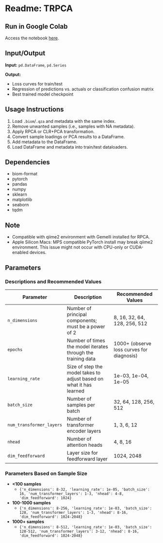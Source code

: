 # Readme: TRPCA

## Run in Google Colab
Access the notebook [here](https://drive.google.com/file/d/1HoLVNs7WaQwUKwb-KLntuEz1Nq9gCYEg/view?usp=sharing).

## Input/Output
**Input:** `pd.DataFrame`, `pd.Series`

**Output:**
- Loss curves for train/test
- Regression of predictions vs. actuals or classification confusion matrix
- Best trained model checkpoint

## Usage Instructions
1. Load `.biom`/`.qza` and metadata with the same index.
2. Remove unwanted samples (i.e., samples with NA metadata).
3. Apply RPCA or CLR+PCA transformation.
4. Convert sample loadings or PCA results to a DataFrame.
5. Add metadata to the DataFrame.
6. Load DataFrame and metadata into train/test dataloaders.

## Dependencies
- biom-format
- pytorch
- pandas
- numpy
- sklearn
- matplotlib
- seaborn
- tqdm

## Note
- Compatible with qiime2 environment with Gemelli installed for RPCA.
- Apple Silicon Macs: MPS compatible PyTorch install may break qiime2 environment. This issue might not occur with CPU-only or CUDA-enabled devices.

## Parameters
### Descriptions and Recommended Values
| Parameter             | Description                                      | Recommended Values                               |
|-----------------------|--------------------------------------------------|--------------------------------------------------|
| `n_dimensions`        | Number of principal components; must be a power of 2 | 8, 16, 32, 64, 128, 256, 512                     |
| `epochs`              | Number of times the model iterates through the training data | 1000+ (observe loss curves for diagnosis)        |
| `learning_rate`       | Size of step the model takes to adjust based on what it has learned | 1e-03, 1e-04, 1e-05                              |
| `batch_size`          | Number of samples per batch                     | 32, 64, 128, 256, 512                             |
| `num_transformer_layers` | Number of transformer encoder layers          | 1, 3, 6, 12                                       |
| `nhead`               | Number of attention heads                       | 4, 8, 16                                          |
| `dim_feedforward`     | Layer size for feedforward layer                | 1024, 2048                                        |

### Parameters Based on Sample Size
- **<100 samples**
  - `{'n_dimensions': 8-32, 'learning_rate': 1e-05, 'batch_size': 16, 'num_transformer_layers': 1-3, 'nhead': 4-8, 'dim_feedforward': 1024}`
- **100-1000 samples**
  - `{'n_dimensions': 8-256, 'learning_rate': 1e-03, 'batch_size': 128, 'num_transformer_layers': 1-3, 'nhead': 8-16, 'dim_feedforward': 1024-2048}`
- **1000+ samples**
  - `{'n_dimensions': 8-512, 'learning_rate': 1e-03, 'batch_size': 128-512, 'num_transformer_layers': 3-12, 'nhead': 8-16, 'dim_feedforward': 1024-2048}`
